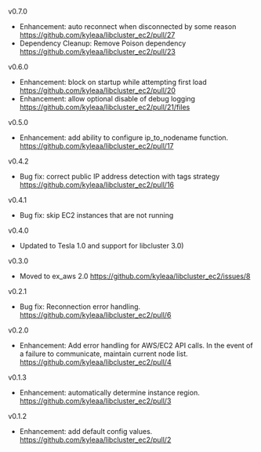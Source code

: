 v0.7.0
- Enhancement: auto reconnect when disconnected by some reason https://github.com/kyleaa/libcluster_ec2/pull/27
- Dependency Cleanup: Remove Poison dependency https://github.com/kyleaa/libcluster_ec2/pull/23

v0.6.0
- Enhancement: block on startup while attempting first load https://github.com/kyleaa/libcluster_ec2/pull/20
- Enhancement: allow optional disable of debug logging https://github.com/kyleaa/libcluster_ec2/pull/21/files

v0.5.0
- Enhancement: add ability to configure ip_to_nodename function. https://github.com/kyleaa/libcluster_ec2/pull/17

v0.4.2
- Bug fix: correct public IP address detection with tags strategy https://github.com/kyleaa/libcluster_ec2/pull/16

v0.4.1
- Bug fix: skip EC2 instances that are not running

v0.4.0
- Updated to Tesla 1.0 and support for libcluster 3.0)

v0.3.0
- Moved to ex_aws 2.0 https://github.com/kyleaa/libcluster_ec2/issues/8

v0.2.1
- Bug fix: Reconnection error handling. https://github.com/kyleaa/libcluster_ec2/pull/6

v0.2.0
- Enhancement: Add error handling for AWS/EC2 API calls. In the event of a failure to communicate, maintain current node list. https://github.com/kyleaa/libcluster_ec2/pull/4

v0.1.3
- Enhancement: automatically determine instance region.  https://github.com/kyleaa/libcluster_ec2/pull/3

v0.1.2
- Enhancement: add default config values.  https://github.com/kyleaa/libcluster_ec2/pull/2
